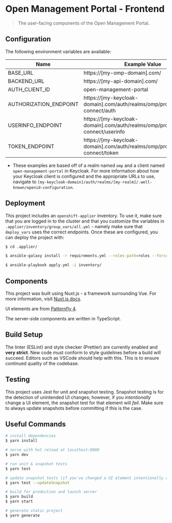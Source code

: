 # Open Management Portal - Frontend

> The user-facing components of the Open Management Portal.

## Configuration

The following environment variables are available:

| Name | Example Value | Required |
|------|---------------|----------|
| BASE_URL | https://[my-omp-domain].com/ | True |
| BACKEND_URL | https://[my-api-domain].com/ | True |
| AUTH_CLIENT_ID | open-management-portal | True |
| AUTHORIZATION_ENDPOINT | https://[my-keycloak-domain].com/auth/realms/omp/protocol/openid-connect/auth | True |
| USERINFO_ENDPOINT | https://[my-keycloak-domain].com/auth/realms/omp/protocol/openid-connect/userinfo | True |
| TOKEN_ENDPOINT | https://[my-keycloak-domain].com/auth/realms/omp/protocol/openid-connect/token | True |

* These examples are based off of a realm named `omp` and a client named `open-management-portal` in Keycloak. For more information about how your Keycloak client is configured and the appropriate URLs to use, navigate to `[my-keycloak-domain]/auth/realms/[my-realm]/.well-known/openid-configuration`.

## Deployment

This project includes an `openshift-applier` inventory. To use it, make sure that you are logged in to the cluster and that you customize the variables in `.applier/inventory/group_vars/all.yml` - namely make sure that `deploy_vars` uses the correct endpoints. Once these are configured, you can deploy the project with:

```bash
$ cd .applier/

$ ansible-galaxy install -r requirements.yml --roles-path=roles --force

$ ansible-playbook apply.yml -i inventory/
```

## Components

This project was built using Nuxt.js - a framework surrounding Vue. For more information, visit [Nuxt.js docs](https://nuxtjs.org).

UI elements are from [Patternfly 4](https://www.patternfly.org/v4/).

The server-side components are written in TypeScript.

## Build Setup

The linter (ESLint) and style checker (Prettier) are currently enabled and **very strict**. New code must conform to style guidelines before a build will succeed. Editors such as VSCode should help with this. This is to ensure continued quality of the codebase.

## Testing

This project uses Jest for unit and snapshot testing. Snapshot testing is for the detection of unintended UI changes; however, if you _intentionally_ change a UI element, the snapshot test for that element will _fail_. Make sure to always update snapshots before committing if this is the case.

## Useful Commands

``` bash
# install dependencies
$ yarn install

# serve with hot reload at localhost:8080
$ yarn dev

# run unit & snapshot tests
$ yarn test

# update snapshot tests (if you've changed a UI element intentionally and have verified yourself that it renders correctly)
$ yarn test --updateSnapshot

# build for production and launch server
$ yarn build
$ yarn start

# generate static project
$ yarn generate
```
